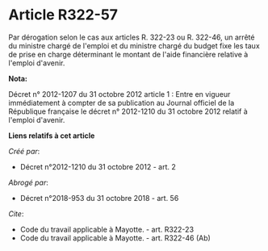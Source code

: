 # Article R322-57

Par dérogation selon le cas aux articles R. 322-23 ou R. 322-46, un arrêté du ministre chargé de l'emploi et du ministre
chargé du budget fixe les taux de prise en charge déterminant le montant de l'aide financière relative à l'emploi d'avenir.

**Nota:**

Décret n° 2012-1207 du 31 octobre 2012 article 1 : Entre en vigueur immédiatement à compter de sa publication au Journal
officiel de la République française le décret n° 2012-1210 du 31 octobre 2012 relatif à l'emploi d'avenir.

**Liens relatifs à cet article**

_Créé par_:

  - Décret n°2012-1210 du 31 octobre 2012 - art. 2

_Abrogé par_:

  - Décret n°2018-953 du 31 octobre 2018 - art. 56

_Cite_:

  - Code du travail applicable à Mayotte. - art. R322-23
  - Code du travail applicable à Mayotte. - art. R322-46 (Ab)
